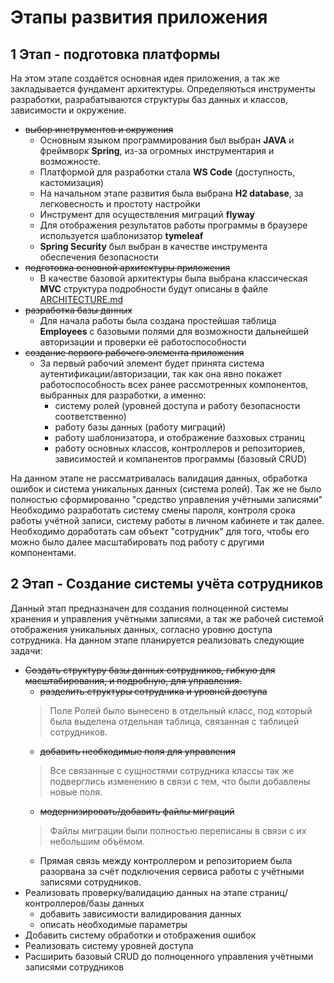# Этапы развития приложения

## 1 Этап - подготовка платформы  

На этом этапе создаётся основная идея приложения, а так же закладывается фундамент архитектуры. Определяються инструменты разработки, разрабатываются структуры баз данных и классов, зависимости и окружение.

- ~~выбор инструментов и окружения~~
    - Основным языком программирования был выбран **JAVA** и фреймворк **Spring**, из-за огромных инструментария и возможносте. 
    - Платформой для разработки стала **WS Code** (доступность, кастомизация)
    - На начальном этапе развития была выбрана **H2 database**, за легковесность и простоту настройки
    - Инструмент для осуществления миграций **flyway**
    - Для отображения результатов работы программы в браузере используется шаблонизатор **tymeleaf**
    - **Spring Security** был выбран в качестве инструмента обеспечения безопасности
- ~~подготовка основной архитектуры приложения~~
    - В качестве базовой архитектуры была выбрана классическая **MVC** структура подробности будут описаны в файле [ARCHITECTURE.md](ARCHITECTURE.md)
- ~~разработка базы данных~~
    - Для начала работы была создана простейшая таблица **Employees** с базовыми полями для возможности дальнейшей авторизации и проверки её работоспособности
- ~~создание первого рабочего элемента приложения~~
    - За первый рабочий элемент будет принята система аутентификации/авторизации, так как она явно покажет работоспособность всех ранее рассмотренных компонентов, выбранных для разработки, а именно: 
        * систему ролей (уровней доступа и работу безопасности соответственно)
        * работу базы данных (работу миграций)
        * работу шаблонизатора, и отображение базховых страниц
        * работу основных классов, контроллеров и репозиториев, зависимостей и компанентов программы (базовый CRUD)

На данном этапе не рассматривалась валидация данных, обработка ошибок и система уникальных данных (система ролей). Так же не было полностью сформированно "средство управления учётными записями" Необходимо разработать систему смены пароля, контроля срока работы учётной записи, систему работы в личном кабинете и так далее. Необходимо доработать сам объект "сотрудник" для того, чтобы его можно было далее масштабировать под работу с другими компонентами.

## 2 Этап - Создание системы учёта сотрудников  

Данный этап предназначен для создания полноценной системы хранения и управления учётными записями, а так же рабочей системой отображения уникальных данных, согласно уровню доступа сотрудника. На данном этапе планируется реализовать следующие задачи:

- ~~Создать структуру базы данных сотрудников, гибкую для масштабирования, и подробную, для управления.~~
    - ~~разделить структуры сотрудника и уровней доступа~~
    > Поле Ролей было вынесено в отдельный класс, под который была выделена отдельная таблица, связанная с таблицей сотрудников.  
    - ~~добавить необходимые поля для управления~~
    > Все связанные с сущностями сотрудника классы так же подверглись изменению в связи с тем, что были добавлены новые поля. 
    - ~~модернизировать/добавить файлы миграций~~ 
    > Файлы миграции были полностью переписаны в связи с их небольшим объёмом.
    - Прямая связь между контроллером и репозиторием была разорвана за счёт подключения сервиса работы с учётными записями сотрудников.
- Реализовать проверку/валидацию данных на этапе страниц/контроллеров/базы данных
    - добавить зависимости валидирования данных
    - описать необходимые параметры
- Добавить систему обработки и отображения ошибок
- Реализовать систему уровней доступа
- Расширить базовый CRUD до полноценного управления учётными записями сотрудников
